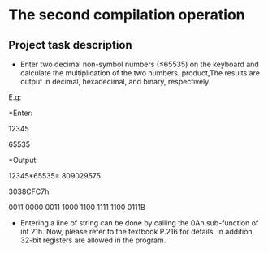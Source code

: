 # The second compilation operation
## Project task description
* Enter two decimal non-symbol numbers (≤65535) on the keyboard and calculate the multiplication of the two numbers. product,The results are output in decimal, hexadecimal, and binary, respectively.

E.g: 

*Enter:

12345

65535 

*Output: 

12345*65535= 809029575

3038CFC7h 

0011 0000 0011 1000 1100 1111 1100 0111B 

* Entering a line of string can be done by calling the 0Ah sub-function of int 21h. Now, please refer to the textbook P.216 for details. In addition, 32-bit registers are allowed in the program. 
